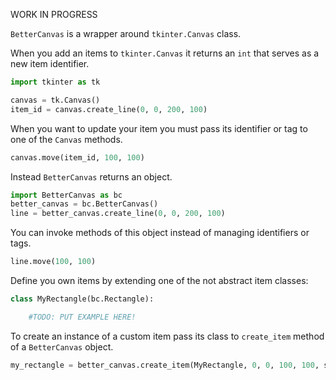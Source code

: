 WORK IN PROGRESS

`BetterCanvas` is a wrapper around `tkinter.Canvas` class.

When you add an items to `tkinter.Canvas` it returns an `int` that serves as a new item identifier. 

```python
import tkinter as tk

canvas = tk.Canvas()
item_id = canvas.create_line(0, 0, 200, 100)
```

When you want to update your item you must pass its identifier or tag to one of the `Canvas` methods.
```python
canvas.move(item_id, 100, 100)
```

Instead `BetterCanvas` returns an object. 
```python
import BetterCanvas as bc
better_canvas = bc.BetterCanvas()
line = better_canvas.create_line(0, 0, 200, 100)
```
You can invoke methods of this object instead of managing identifiers or tags.
```python
line.move(100, 100)
```

Define you own items by extending one of the not abstract item classes:
```python
class MyRectangle(bc.Rectangle):

    #TODO: PUT EXAMPLE HERE!
```
To create an instance of a custom item pass its class to `create_item` method of a `BetterCanvas` object.
```python
my_rectangle = better_canvas.create_item(MyRectangle, 0, 0, 100, 100, some_attribute='foo')
```
